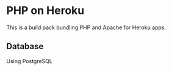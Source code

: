 PHP on Heroku
========================

This is a build pack bundling PHP and Apache for Heroku apps.

Database
--------

Using PostgreSQL


